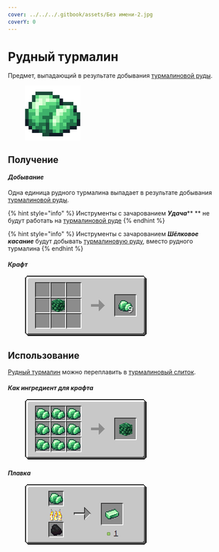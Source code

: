 ```yaml
---
cover: ../../../.gitbook/assets/Без имени-2.jpg
coverY: 0
---
```


# Рудный турмалин

Предмет, выпадающий в результате добывания [турмалиновой руды](../../rudy/turmalinovaya-ruda.md).

<figure><img src="../../../.gitbook/assets/raw_green_ore.png" alt=""><figcaption></figcaption></figure>

## Получение

#### _Добывание_

Одна единица рудного турмалина выпадает в результате добывания [турмалиновой руды](../../rudy/turmalinovaya-ruda.md).

{% hint style="info" %}
Инструменты с зачарованием _**Удача**_\*\* \*\* не будут работать на [турмалиновой руде](../../rudy/turmalinovaya-ruda.md)
{% endhint %}

{% hint style="info" %}
Инструменты с зачарованием _**Шёлковое касание**_ будут добывать [турмалиновую руду](../../rudy/turmalinovaya-ruda.md), вместо рудного турмалина
{% endhint %}

#### _Крафт_

<figure><img src="../../../.gitbook/assets/raw_green_ore_result-multi.png" alt=""><figcaption></figcaption></figure>

## Использование

[Рудный турмалин](rudnyi-turmalin.md) можно переплавить в [турмалиновый слиток](turmalinovyi-slitok.md).

#### _Как ингредиент для крафта_

<figure><img src="../../../.gitbook/assets/raw_green_ore_block_result-x1.png" alt=""><figcaption></figcaption></figure>

#### _Плавка_

<figure><img src="../../../.gitbook/assets/raw_green_ore_ing.png" alt=""><figcaption></figcaption></figure>
